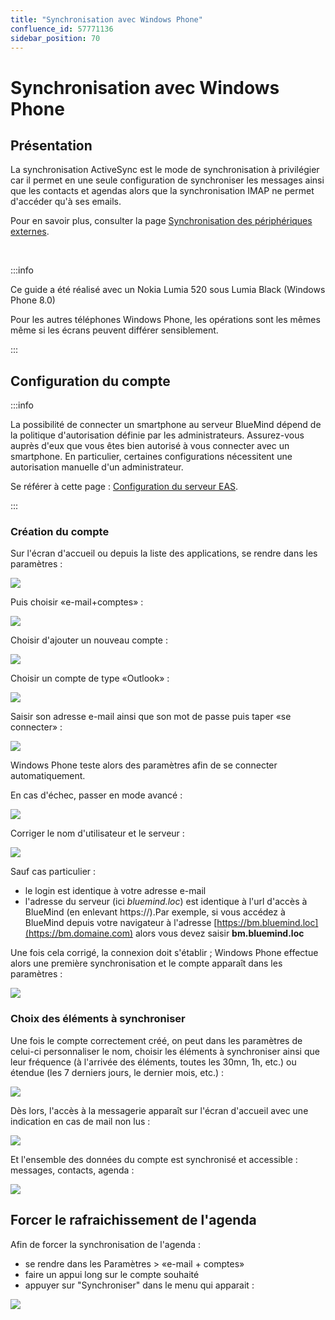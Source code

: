 ```yaml
---
title: "Synchronisation avec Windows Phone"
confluence_id: 57771136
sidebar_position: 70
---
```

# Synchronisation avec Windows Phone


## Présentation

La synchronisation ActiveSync est le mode de synchronisation à privilégier car il permet en une seule configuration de synchroniser les messages ainsi que les contacts et agendas alors que la synchronisation IMAP ne permet d'accéder qu'à ses emails.

Pour en savoir plus, consulter la page [Synchronisation des périphériques externes](/Guide_de_l_utilisateur/Configuration_des_périphériques_mobiles/).

 


:::info

Ce guide a été réalisé avec un Nokia Lumia 520 sous Lumia Black (Windows Phone 8.0)

Pour les autres téléphones Windows Phone, les opérations sont les mêmes même si les écrans peuvent différer sensiblement.

:::

## Configuration du compte


:::info

La possibilité de connecter un smartphone au serveur BlueMind dépend de la politique d'autorisation définie par les administrateurs. Assurez-vous auprès d'eux que vous êtes bien autorisé à vous connecter avec un smartphone. En particulier, certaines configurations nécessitent une autorisation manuelle d'un administrateur.

Se référer à cette page : [Configuration du serveur EAS](/Guide_de_l_administrateur/BlueMind_et_mobilité/Configuration_du_serveur_EAS/).

:::

### Création du compte

Sur l'écran d'accueil ou depuis la liste des applications, se rendre dans les paramètres :

![](../../../../attachments/57771136/57771160.png)

Puis choisir «e-mail+comptes» :

![](../../../../attachments/57771136/57771159.png)

Choisir d'ajouter un nouveau compte :

![](../../../../attachments/57771136/57771158.png)

Choisir un compte de type «Outlook» :

![](../../../../attachments/57771136/57771157.png)

Saisir son adresse e-mail ainsi que son mot de passe puis taper «se connecter» :

![](../../../../attachments/57771136/57771156.png)

Windows Phone teste alors des paramètres afin de se connecter automatiquement.

En cas d'échec, passer en mode avancé :

![](../../../../attachments/57771136/57771147.png)

Corriger le nom d'utilisateur et le serveur :

![](../../../../attachments/57771136/57771155.png)

Sauf cas particulier :

- le login est identique à votre adresse e-mail
- l'adresse du serveur (ici *bluemind.loc*) est identique à l'url d'accès à BlueMind (en enlevant https://).Par exemple, si vous accédez à BlueMind depuis votre navigateur à l'adresse [https://bm.bluemind.loc](https://bm.domaine.com) alors vous devez saisir **bm.bluemind.loc**


Une fois cela corrigé, la connexion doit s'établir ; Windows Phone effectue alors une première synchronisation et le compte apparaît dans les paramètres :

![](../../../../attachments/57771136/57771146.png)

### Choix des éléments à synchroniser

Une fois le compte correctement créé, on peut dans les paramètres de celui-ci personnaliser le nom, choisir les éléments à synchroniser ainsi que leur fréquence (à l'arrivée des éléments, toutes les 30mn, 1h, etc.) ou étendue (les 7 derniers jours, le dernier mois, etc.) :

![](../../../../attachments/57771136/57771145.png)

Dès lors, l'accès à la messagerie apparaît sur l'écran d'accueil avec une indication en cas de mail non lus :

![](../../../../attachments/57771136/57771154.png)

Et l'ensemble des données du compte est synchronisé et accessible : messages, contacts, agenda :

![](../../../../attachments/57771136/57771144.png)

## Forcer le rafraichissement de l'agenda

Afin de forcer la synchronisation de l'agenda :

- se rendre dans les Paramètres > «e-mail + comptes»
- faire un appui long sur le compte souhaité
- appuyer sur "Synchroniser" dans le menu qui apparait :


![](../../../../attachments/57771136/57771138.png)


 

 

 

 

 

 

 

 

 

